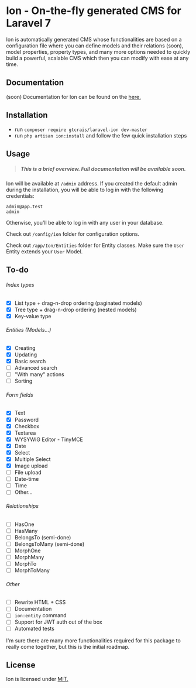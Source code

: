 # Ion - On-the-fly generated CMS for Laravel 7

Ion is automatically generated CMS whose functionalities are based on a configuration file where you can define models and their relations (soon), model properties, property types, 
and many more options needed to quickly build a powerful, scalable CMS which then you can modify with ease at any time.

## Documentation

(soon) Documentation for Ion can be found on the [here.](https://ion.tmweb.dev/docs)

## Installation

- run `composer require gtcrais/laravel-ion dev-master`
- run `php artisan ion:install` and follow the few quick installation steps

## Usage

> ##### This is a brief overview. Full documentation will be available soon.

Ion will be available at `/admin` address. If you created the default admin during the installation, you will be able to log in with the following credentials:
```
admin@app.test
admin
```
Otherwise, you'll be able to log in with any user in your database.

Check out `/config/ion` folder for configuration options.

Check out `/app/Ion/Entities` folder for Entity classes. Make sure the `User` Entity extends your `User` Model.

## To-do

###### Index types

- [x] List type + drag-n-drop ordering (paginated models)
- [x] Tree type + drag-n-drop ordering (nested models)
- [x] Key-value type

###### Entities (Models...)
- [x] Creating
- [x] Updating
- [x] Basic search
- [ ] Advanced search
- [ ] "With many" actions
- [ ] Sorting

###### Form fields
- [x] Text
- [x] Password
- [x] Checkbox
- [x] Textarea
- [x] WYSYWIG Editor - TinyMCE
- [x] Date
- [x] Select
- [x] Multiple Select
- [x] Image upload 
- [ ] File upload
- [ ] Date-time
- [ ] Time
- [ ] Other...

###### Relationships
- [ ] HasOne
- [ ] HasMany
- [ ] BelongsTo (semi-done)
- [ ] BelongsToMany (semi-done)
- [ ] MorphOne
- [ ] MorphMany
- [ ] MorphTo
- [ ] MorphToMany

###### Other
- [ ] Rewrite HTML + CSS
- [ ] Documentation
- [ ] `ion:entity` command
- [ ] Support for JWT auth out of the box
- [ ] Automated tests

I'm sure there are many more functionalities required for this package to really come together, but this is the initial roadmap.

## License

Ion is licensed under [MIT.](https://opensource.org/licenses/MIT)
